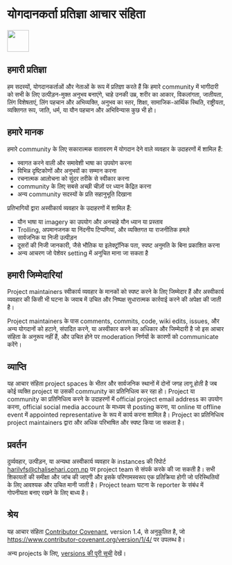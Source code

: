 # योगदानकर्ता प्रतिज्ञा आचार संहिता
<img src="https://img.icons8.com/?size=80&id=X8FDBhUFMq9b&format=png" width="50" />

## हमारी प्रतिज्ञा

हम सदस्यों, योगदानकर्ताओं और नेताओं के रूप में प्रतिज्ञा करते हैं कि हमारे community में भागीदारी को सभी के लिए उत्पीड़न-मुक्त अनुभव बनाएंगे, चाहे उनकी उम्र, शरीर का आकार, विकलांगता, जातीयता, लिंग विशेषताएं, लिंग पहचान और अभिव्यक्ति, अनुभव का स्तर, शिक्षा, सामाजिक-आर्थिक स्थिति, राष्ट्रीयता, व्यक्तिगत रूप, जाति, धर्म, या यौन पहचान और अभिविन्यास कुछ भी हो।

## हमारे मानक

हमारे community के लिए सकारात्मक वातावरण में योगदान देने वाले व्यवहार के उदाहरणों में शामिल हैं:

- स्वागत करने वाली और समावेशी भाषा का उपयोग करना
- विभिन्न दृष्टिकोणों और अनुभवों का सम्मान करना
- रचनात्मक आलोचना को सुंदर तरीके से स्वीकार करना
- community के लिए सबसे अच्छी चीज़ों पर ध्यान केंद्रित करना
- अन्य community सदस्यों के प्रति सहानुभूति दिखाना

प्रतिभागियों द्वारा अस्वीकार्य व्यवहार के उदाहरणों में शामिल हैं:

- यौन भाषा या imagery का उपयोग और अनचाहे यौन ध्यान या प्रस्ताव
- Trolling, अपमानजनक या निंदनीय टिप्पणियां, और व्यक्तिगत या राजनीतिक हमले
- सार्वजनिक या निजी उत्पीड़न
- दूसरों की निजी जानकारी, जैसे भौतिक या इलेक्ट्रॉनिक पता, स्पष्ट अनुमति के बिना प्रकाशित करना
- अन्य आचरण जो पेशेवर setting में अनुचित माना जा सकता है

## हमारी जिम्मेदारियां

Project maintainers स्वीकार्य व्यवहार के मानकों को स्पष्ट करने के लिए जिम्मेदार हैं और अस्वीकार्य व्यवहार की किसी भी घटना के जवाब में उचित और निष्पक्ष सुधारात्मक कार्रवाई करने की अपेक्षा की जाती है।

Project maintainers के पास comments, commits, code, wiki edits, issues, और अन्य योगदानों को हटाने, संपादित करने, या अस्वीकार करने का अधिकार और जिम्मेदारी है जो इस आचार संहिता के अनुरूप नहीं हैं, और उचित होने पर moderation निर्णयों के कारणों को communicate करेंगे।

## व्याप्ति

यह आचार संहिता project spaces के भीतर और सार्वजनिक स्थानों में दोनों जगह लागू होती है जब कोई व्यक्ति project या उसकी community का प्रतिनिधित्व कर रहा हो। Project या community का प्रतिनिधित्व करने के उदाहरणों में official project email address का उपयोग करना, official social media account के माध्यम से posting करना, या online या offline event में appointed representative के रूप में कार्य करना शामिल है। Project का प्रतिनिधित्व project maintainers द्वारा और अधिक परिभाषित और स्पष्ट किया जा सकता है।

## प्रवर्तन

दुर्व्यवहार, उत्पीड़न, या अन्यथा अस्वीकार्य व्यवहार के instances की रिपोर्ट [harilvfs@chalisehari.com.np](mailto:harilvfs@chalisehari.com.np) पर project team से संपर्क करके की जा सकती है। सभी शिकायतों की समीक्षा और जांच की जाएगी और इसके परिणामस्वरूप एक प्रतिक्रिया होगी जो परिस्थितियों के लिए आवश्यक और उचित मानी जाती है। Project team घटना के reporter के संबंध में गोपनीयता बनाए रखने के लिए बाध्य है।

## श्रेय

यह आचार संहिता [Contributor Covenant](https://www.contributor-covenant.org), version 1.4, से अनुकूलित है, जो https://www.contributor-covenant.org/version/1/4/ पर उपलब्ध है।

अन्य projects के लिए, [versions की पूरी सूची](https://www.contributor-covenant.org/version/) देखें।